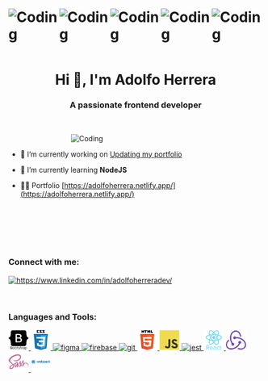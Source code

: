 <!-- [![MasterHead](https://media2.giphy.com/headers/dhunten/0DvIY8fAjBSg.gif)](https://www.linkedin.com/in/adolfoherreradev/) -->
<h1><img align="right" alt="Coding" width="20%" src="https://media2.giphy.com/headers/dhunten/0DvIY8fAjBSg.gif">
<img align="right" alt="Coding" width="20%" src="https://media2.giphy.com/headers/dhunten/0DvIY8fAjBSg.gif">
<img align="right" alt="Coding" width="20%" src="https://media2.giphy.com/headers/dhunten/0DvIY8fAjBSg.gif">
<img align="right" alt="Coding" width="20%" src="https://media2.giphy.com/headers/dhunten/0DvIY8fAjBSg.gif">
<img align="right" alt="Coding" width="20%" src="https://media2.giphy.com/headers/dhunten/0DvIY8fAjBSg.gif"></h1>

<p>&ensp;</p>

<h1 align="center">Hi 👋, I'm Adolfo Herrera</h1>
<h3 align="center">A passionate frontend developer</h3>
<p>&ensp;</p>
<img align="right" alt="Coding" width="380" src="https://media.tenor.com/R6zEIJQaUh4AAAAC/we-bare-bears-ice-bear.gif">

<p>&ensp;</p>

- 🔭 I’m currently working on [Updating my portfolio](https://github.com/Wolfushima/portfolio)

- 🌱 I’m currently learning **NodeJS**

- 👨‍💻 Portfolio [https://adolfoherrera.netlify.app/](https://adolfoherrera.netlify.app/)

<p>&ensp;</p>
<p>&ensp;</p>
<p>&ensp;</p>

<h3 align="left">Connect with me:</h3>
<p align="left">
<a href="https://www.linkedin.com/in/adolfoherreradev/" target="blank"><img align="center" src="https://raw.githubusercontent.com/rahuldkjain/github-profile-readme-generator/master/src/images/icons/Social/linked-in-alt.svg" alt="https://www.linkedin.com/in/adolfoherreradev/" height="30" width="40" /></a>
</p>

<p>&ensp;</p>

<h3 align="left">Languages and Tools:</h3>
<p align="left"> <a href="https://getbootstrap.com" target="_blank" rel="noreferrer"> <img src="https://raw.githubusercontent.com/devicons/devicon/master/icons/bootstrap/bootstrap-plain-wordmark.svg" alt="bootstrap" width="40" height="40"/> </a> <a href="https://www.w3schools.com/css/" target="_blank" rel="noreferrer"> <img src="https://raw.githubusercontent.com/devicons/devicon/master/icons/css3/css3-original-wordmark.svg" alt="css3" width="40" height="40"/> </a> <a href="https://www.figma.com/" target="_blank" rel="noreferrer"> <img src="https://www.vectorlogo.zone/logos/figma/figma-icon.svg" alt="figma" width="40" height="40"/> </a> <a href="https://firebase.google.com/" target="_blank" rel="noreferrer"> <img src="https://www.vectorlogo.zone/logos/firebase/firebase-icon.svg" alt="firebase" width="40" height="40"/> </a> <a href="https://git-scm.com/" target="_blank" rel="noreferrer"> <img src="https://www.vectorlogo.zone/logos/git-scm/git-scm-icon.svg" alt="git" width="40" height="40"/> </a> <a href="https://www.w3.org/html/" target="_blank" rel="noreferrer"> <img src="https://raw.githubusercontent.com/devicons/devicon/master/icons/html5/html5-original-wordmark.svg" alt="html5" width="40" height="40"/> </a> <a href="https://developer.mozilla.org/en-US/docs/Web/JavaScript" target="_blank" rel="noreferrer"> <img src="https://raw.githubusercontent.com/devicons/devicon/master/icons/javascript/javascript-original.svg" alt="javascript" width="40" height="40"/> </a> <a href="https://jestjs.io" target="_blank" rel="noreferrer"> <img src="https://www.vectorlogo.zone/logos/jestjsio/jestjsio-icon.svg" alt="jest" width="40" height="40"/> </a> <a href="https://reactjs.org/" target="_blank" rel="noreferrer"> <img src="https://raw.githubusercontent.com/devicons/devicon/master/icons/react/react-original-wordmark.svg" alt="react" width="40" height="40"/> </a> <a href="https://redux.js.org" target="_blank" rel="noreferrer"> <img src="https://raw.githubusercontent.com/devicons/devicon/master/icons/redux/redux-original.svg" alt="redux" width="40" height="40"/> </a> <a href="https://sass-lang.com" target="_blank" rel="noreferrer"> <img src="https://raw.githubusercontent.com/devicons/devicon/master/icons/sass/sass-original.svg" alt="sass" width="40" height="40"/> </a> <a href="https://webpack.js.org" target="_blank" rel="noreferrer"> <img src="https://raw.githubusercontent.com/devicons/devicon/d00d0969292a6569d45b06d3f350f463a0107b0d/icons/webpack/webpack-original-wordmark.svg" alt="webpack" width="40" height="40"/> </a> </p>
